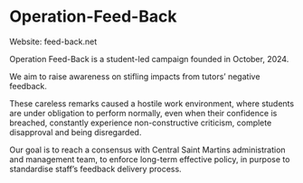 # Operation-Feed-Back
Website: feed-back.net



Operation Feed-Back is a student-led campaign founded in October, 2024. 

We aim to raise awareness on stifling impacts from tutors’ negative feedback. 

These careless remarks caused a hostile work environment, where students are under obligation to perform normally, even when their confidence is breached, constantly experience non-constructive criticism, complete disapproval and being disregarded.

Our goal is to reach a consensus with Central Saint Martins administration and management team, to enforce long-term effective policy, in purpose to standardise staff’s feedback delivery process.



